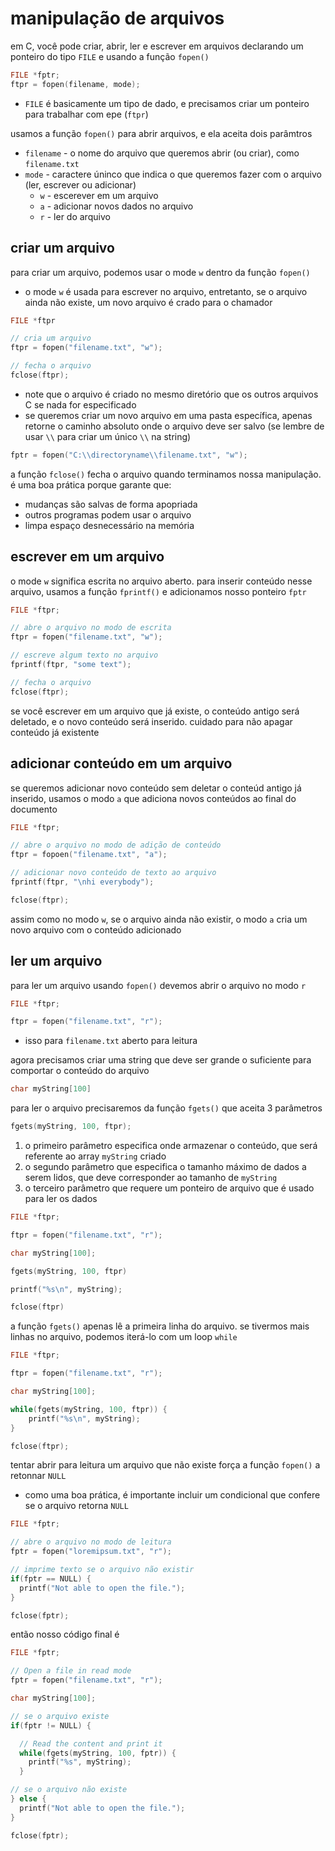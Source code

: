 # manipulação de arquivos
em C, você pode criar, abrir, ler e escrever em arquivos declarando um ponteiro do tipo `FILE` e usando a função `fopen()`
```c
FILE *fptr;
ftpr = fopen(filename, mode);
```

* `FILE` é basicamente um tipo de dado, e precisamos criar um ponteiro para trabalhar com epe (`ftpr`)

usamos a função `fopen()` para abrir arquivos, e ela aceita dois parâmtros
* `filename` - o nome do arquivo que queremos abrir (ou criar), como `filename.txt`
* `mode` - caractere úninco que indica o que queremos fazer com o arquivo (ler, escrever ou adicionar)
    * `w` - escerever em um arquivo
    * `a` - adicionar novos dados no arquivo
    * `r` - ler do arquivo

## criar um arquivo
para criar um arquivo, podemos usar o mode `w` dentro da função `fopen()`
* o mode `w` é usada para escrever no arquivo, entretanto, se o arquivo ainda não existe, um novo arquivo é crado para o chamador
```c
FILE *ftpr

// cria um arquivo
ftpr = fopen("filename.txt", "w");

// fecha o arquivo
fclose(ftpr);
```
* note que o arquivo é criado no mesmo diretório que os outros arquivos C se nada for especificado
* se queremos criar um novo arquivo em uma pasta específica, apenas retorne o caminho absoluto onde o arquivo deve ser salvo (se lembre de usar `\\` para criar um único `\\` na string)
```c
fptr = fopen("C:\\directoryname\\filename.txt", "w");
```

a função `fclose()` fecha o arquivo quando terminamos nossa manipulação. é uma boa prática porque garante que:
* mudanças são salvas de forma apopriada
* outros programas podem usar o arquivo
* limpa espaço desnecessário na memória

## escrever em um arquivo
o mode `w` significa escrita no arquivo aberto. para inserir conteúdo nesse arquivo, usamos a função `fprintf()` e adicionamos nosso ponteiro `fptr`
```c
FILE *ftpr;

// abre o arquivo no modo de escrita
ftpr = fopen("filename.txt", "w");

// escreve algum texto no arquivo
fprintf(ftpr, "some text");

// fecha o arquivo
fclose(ftpr);
```

se você escrever em um arquivo que já existe, o conteúdo antigo será deletado, e o novo conteúdo será inserido. cuidado para não apagar conteúdo já existente

## adicionar conteúdo em um arquivo
se queremos adicionar novo conteúdo sem deletar o conteúd antigo já inserido, usamos o modo `a` que adiciona novos conteúdos ao final do documento

```c
FILE *ftpr;

// abre o arquivo no modo de adição de conteúdo
ftpr = fopoen("filename.txt", "a");

// adicionar novo conteúdo de texto ao arquivo
fprintf(ftpr, "\nhi everybody");

fclose(ftpr);
```

assim como no modo `w`, se o arquivo ainda não existir, o modo `a` cria um novo arquivo com o conteúdo adicionado

## ler um arquivo
para ler um arquivo usando `fopen()` devemos abrir o arquivo no modo `r`
```c
FILE *ftpr;

ftpr = fopen("filename.txt", "r");
```
* isso para `filename.txt` aberto para leitura

agora precisamos criar uma string que deve ser grande o suficiente para comportar o conteúdo do arquivo
```c
char myString[100]
```

para ler o arquivo precisaremos da função `fgets()` que aceita 3 parâmetros
```c
fgets(myString, 100, ftpr);
```
1. o primeiro parâmetro especifica onde armazenar o conteúdo, que será referente ao array `myString` criado
2. o segundo parâmetro que especifica o tamanho máximo de dados a serem lidos, que deve corresponder ao tamanho de `myString`
3. o terceiro parâmetro que requere um ponteiro de arquivo que é usado para ler os dados

```c
FILE *ftpr;

ftpr = fopen("filename.txt", "r");

char myString[100];

fgets(myString, 100, ftpr)

printf("%s\n", myString);

fclose(ftpr)
```

a função `fgets()` apenas lê a primeira linha do arquivo. se tivermos mais linhas no arquivo, podemos iterá-lo com um loop `while`
```c
FILE *ftpr;

ftpr = fopen("filename.txt", "r");

char myString[100];

while(fgets(myString, 100, ftpr)) {
    printf("%s\n", myString);
}

fclose(ftpr);
```

tentar abrir para leitura um arquivo que não existe força a função `fopen()` a retonnar `NULL`
* como uma boa prática, é importante incluir um condicional que confere se o arquivo retorna `NULL`

```c
FILE *fptr;

// abre o arquivo no modo de leitura
fptr = fopen("loremipsum.txt", "r");

// imprime texto se o arquivo não existir
if(fptr == NULL) {
  printf("Not able to open the file.");
}

fclose(fptr);
```

então nosso código final é
```c
FILE *fptr;

// Open a file in read mode
fptr = fopen("filename.txt", "r");

char myString[100];

// se o arquivo existe
if(fptr != NULL) {

  // Read the content and print it
  while(fgets(myString, 100, fptr)) {
    printf("%s", myString);
  }

// se o arquivo não existe
} else {
  printf("Not able to open the file.");
}

fclose(fptr);
```